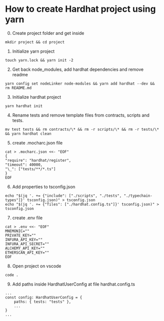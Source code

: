 # How to create Hardhat project using yarn

0. Create project folder and get inside

```
mkdir project && cd project
```

1. Initialize yarn project

```
touch yarn.lock && yarn init -2
```

2. Get back node_modules, add hardhat dependencies and remove readme

```
yarn config set nodeLinker node-modules && yarn add hardhat --dev && rm README.md
```

3. Initialize hardhat project

```
yarn hardhat init
```

4. Rename tests and remove template files from contracts, scripts and tests.

```
mv test tests && rm contracts/\* && rm -r scripts/\* && rm -r tests/\* && yarn hardhat clean
```

5. create .mocharc.json file

```
cat > .mocharc.json <<- "EOF"
{
"require": "hardhat/register",
"timeout": 40000,
"\_": ["tests/**/*.ts"]
}
EOF
```

6. Add properties to tsconfig.json

```
echo "$(jq '. += {"include": ["./scripts", "./tests", "./typechain-types"]}' tsconfig.json)" > tsconfig.json
echo "$(jq '. += {"files": ["./hardhat.config.ts"]}' tsconfig.json)" > tsconfig.json
```

7. create .env file

```
cat > .env <<- "EOF"
MNEMONIC=""
PRIVATE_KEY=""
INFURA_API_KEY=""
INFURA_API_SECRET=""
ALCHEMY_API_KEY=""
ETHERSCAN_API_KEY=""
EOF
```

8. Open project on vscode

```
code .
```

9. Add paths inside HardhatUserConfig at file hardhat.config.ts

```
...
const config: HardhatUserConfig = {
    paths: { tests: "tests" },
    ...
}
...

```
